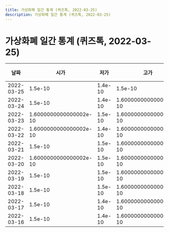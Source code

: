 ```yaml
---
title: 가상화폐 일간 통계 (퀴즈톡, 2022-03-25)
description: 가상화폐 일간 통계 (퀴즈톡, 2022-03-25)
---
```


가상화폐 일간 통계 (퀴즈톡, 2022-03-25)
===

|날짜|시가|저가|고가|종가|비고|
|--|--|--|--|--|--|
|2022-03-25|1.5e-10|1.4e-10|1.5e-10|1.5e-10|    |
|2022-03-24|1.5e-10|1.4e-10|1.6000000000000002e-10|1.6000000000000002e-10|    |
|2022-03-23|1.6000000000000002e-10|1.5e-10|1.6000000000000002e-10|1.6000000000000002e-10|    |
|2022-03-22|1.6000000000000002e-10|1.4e-10|1.6000000000000002e-10|1.6000000000000002e-10|    |
|2022-03-21|1.5e-10|1.5e-10|1.6000000000000002e-10|1.6000000000000002e-10|    |
|2022-03-20|1.6000000000000002e-10|1.5e-10|1.6000000000000002e-10|1.5e-10|    |
|2022-03-19|1.5e-10|1.5e-10|1.6000000000000002e-10|1.5e-10|    |
|2022-03-18|1.5e-10|1.5e-10|1.6000000000000002e-10|1.5e-10|    |
|2022-03-17|1.5e-10|1.4e-10|1.6000000000000002e-10|1.6000000000000002e-10|    |
|2022-03-16|1.5e-10|1.4e-10|1.6000000000000002e-10|1.5e-10|    |
